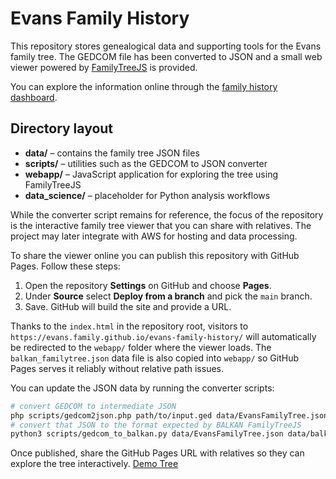 # Evans Family History

This repository stores genealogical data and supporting tools for the Evans family tree. The GEDCOM file has been converted to JSON and a small web viewer powered by [FamilyTreeJS](https://balkan.app/FamilyTreeJS) is provided.

You can explore the information online through the [family history dashboard](https://evans-family.github.io/evans-family-history/).

## Directory layout

- **data/** – contains the family tree JSON files
- **scripts/** – utilities such as the GEDCOM to JSON converter
- **webapp/** – JavaScript application for exploring the tree using FamilyTreeJS
- **data_science/** – placeholder for Python analysis workflows

While the converter script remains for reference, the focus of the repository is the interactive family tree viewer that you can share with relatives. The project may later integrate with AWS for hosting and data processing.

To share the viewer online you can publish this repository with GitHub Pages. Follow these steps:

1. Open the repository **Settings** on GitHub and choose **Pages**.
2. Under **Source** select **Deploy from a branch** and pick the `main` branch.
3. Save. GitHub will build the site and provide a URL.

Thanks to the `index.html` in the repository root, visitors to `https://evans.family.github.io/evans-family-history/` will automatically be redirected to the `webapp/` folder where the viewer loads. The `balkan_familytree.json` data file is also copied into `webapp/` so GitHub Pages serves it reliably without relative path issues.


You can update the JSON data by running the converter scripts:

```bash
# convert GEDCOM to intermediate JSON
php scripts/gedcom2json.php path/to/input.ged data/EvansFamilyTree.json
# convert that JSON to the format expected by BALKAN FamilyTreeJS
python3 scripts/gedcom_to_balkan.py data/EvansFamilyTree.json data/balkan_familytree.json
```

Once published, share the GitHub Pages URL with relatives so they can explore the tree interactively.
[Demo Tree](https://evans.family.github.io/evans-family-history/)


